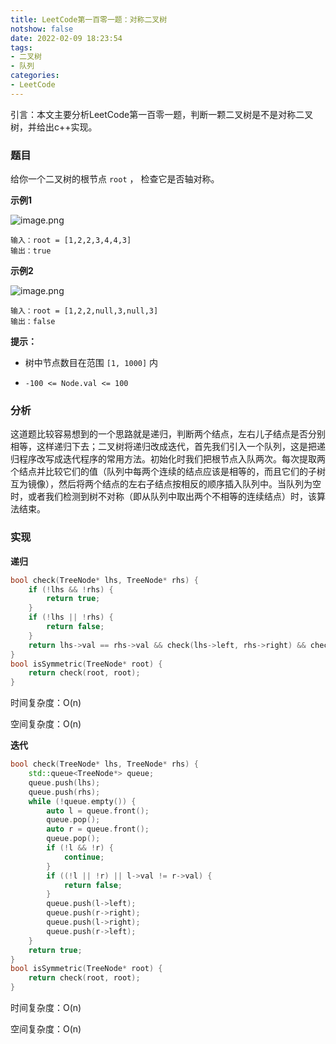 ```yaml
---
title: LeetCode第一百零一题：对称二叉树
notshow: false
date: 2022-02-09 18:23:54
tags:
- 二叉树
- 队列
categories:
- LeetCode
---
```


引言：本文主要分析LeetCode第一百零一题，判断一颗二叉树是不是对称二叉树，并给出c++实现。

<!--more-->

### 题目

给你一个二叉树的根节点 `root` ， 检查它是否轴对称。

**示例1**

![image.png](https://s2.loli.net/2022/02/09/PZ82L4cjJNe5vqE.png)

```
输入：root = [1,2,2,3,4,4,3]
输出：true
```

**示例2**

![image.png](https://s2.loli.net/2022/02/09/CW9zMkq8h3xZGYD.png)



```
输入：root = [1,2,2,null,3,null,3]
输出：false
```

**提示：**

- 树中节点数目在范围 `[1, 1000]` 内

- `-100 <= Node.val <= 100`



### 分析

这道题比较容易想到的一个思路就是递归，判断两个结点，左右儿子结点是否分别相等，这样递归下去；二叉树将递归改成迭代，首先我们引入一个队列，这是把递归程序改写成迭代程序的常用方法。初始化时我们把根节点入队两次。每次提取两个结点并比较它们的值（队列中每两个连续的结点应该是相等的，而且它们的子树互为镜像），然后将两个结点的左右子结点按相反的顺序插入队列中。当队列为空时，或者我们检测到树不对称（即从队列中取出两个不相等的连续结点）时，该算法结束。



### 实现

**递归**

```c++
bool check(TreeNode* lhs, TreeNode* rhs) {
    if (!lhs && !rhs) {
        return true;
    }
    if (!lhs || !rhs) {
        return false;
    }
    return lhs->val == rhs->val && check(lhs->left, rhs->right) && check(lhs->right, rhs->left);
}
bool isSymmetric(TreeNode* root) {
	return check(root, root);
}
```

时间复杂度：O(n)

空间复杂度：O(n)



**迭代**

```c++
bool check(TreeNode* lhs, TreeNode* rhs) {
    std::queue<TreeNode*> queue;
    queue.push(lhs);
    queue.push(rhs);
    while (!queue.empty()) {
        auto l = queue.front();
        queue.pop();
        auto r = queue.front();
        queue.pop();
        if (!l && !r) {
            continue;
        } 
        if ((!l || !r) || l->val != r->val) {
            return false;
        } 
        queue.push(l->left);
        queue.push(r->right);
        queue.push(l->right);
        queue.push(r->left);
    }
    return true;
}
bool isSymmetric(TreeNode* root) {
    return check(root, root);
}
```

时间复杂度：O(n)

空间复杂度：O(n)